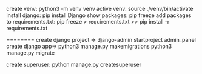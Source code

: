 create venv: python3 -m venv venv
active venv: source ./venv/bin/activate
install django: pip install Django
show packages: pip freeze
add packages to requirements.txt: pip freeze > requirements.txt >> pip install -r requirements.txt

========
create django project => django-admin startproject admin_panel
create django app=>
python3 manage.py makemigrations
python3 manage.py migrate

create superuser:
python manage.py createsuperuser
